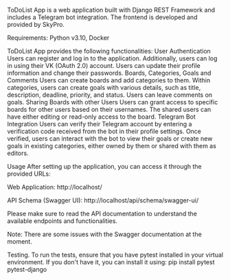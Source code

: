 ToDoList App is a web application built with Django REST Framework and includes a Telegram bot integration. 
The frontend is developed and provided by SkyPro.

Requirements: Python v3.10, Docker

ToDoList App provides the following functionalities:
User Authentication
Users can register and log in to the application. Additionally, users can log in using their VK (OAuth 2.0) account.
Users can update their profile information and change their passwords.
Boards, Categories, Goals and Comments
Users can create boards and add categories to them.
Within categories, users can create goals with various details, such as title, description, deadline, priority, and status.
Users can leave comments on goals.
Sharing Boards with other Users
Users can grant access to specific boards for other users based on their usernames. The shared users can have either editing or read-only access to the board.
Telegram Bot Integration
Users can verify their Telegram account by entering a verification code received from the bot in their profile settings.
Once verified, users can interact with the bot to view their goals or create new goals in existing categories, either owned by them or shared with them as editors.

Usage
After setting up the application, you can access it through the provided URLs:

Web Application: http://localhost/

API Schema (Swagger UI): http://localhost/api/schema/swagger-ui/

Please make sure to read the API documentation to understand the available endpoints and functionalities.

Note: There are some issues with the Swagger documentation at the moment.

Testing. 
To run the tests, ensure that you have pytest installed in your virtual environment. 
If you don't have it, you can install it using: pip install pytest pytest-django
